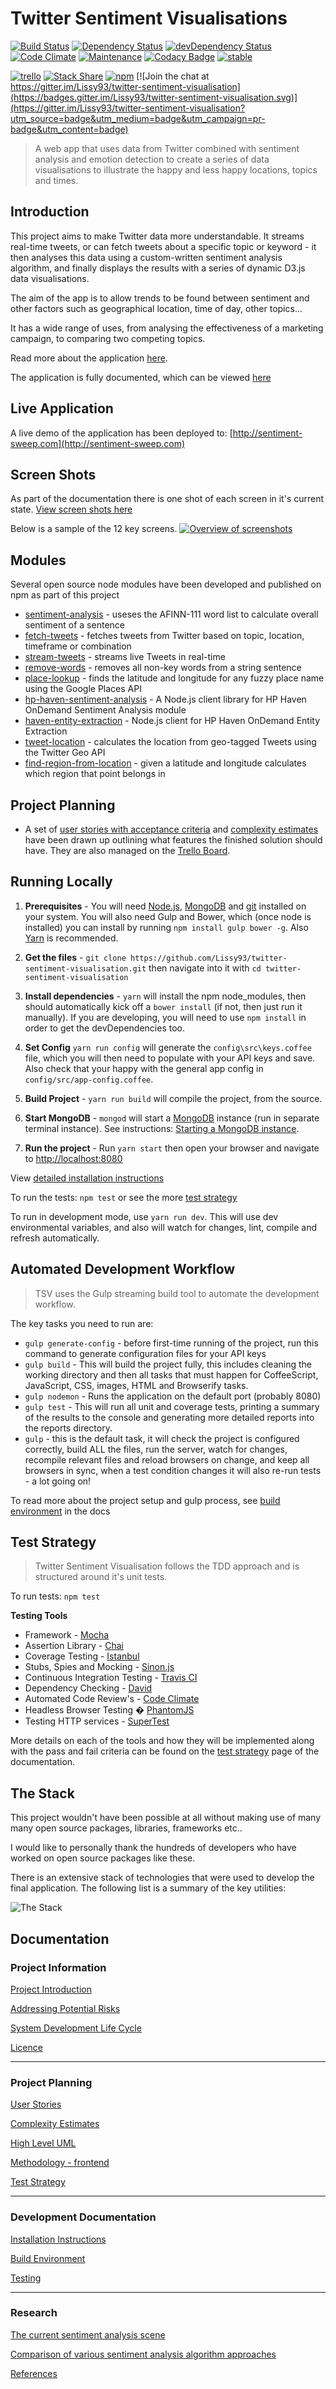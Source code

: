 # Twitter Sentiment Visualisations

[![Build Status](https://travis-ci.org/Lissy93/twitter-sentiment-visualisation.svg?branch=dev)](https://travis-ci.org/Lissy93/twitter-sentiment-visualisation)
[![Dependency Status](https://david-dm.org/lissy93/twitter-sentiment-visualisation.svg)](https://david-dm.org/lissy93/twitter-sentiment-visualisation)
[![devDependency Status](https://david-dm.org/lissy93/twitter-sentiment-visualisation/dev-status.svg)](https://david-dm.org/lissy93/twitter-sentiment-visualisation#info=devDependencies)
[![Code Climate](https://codeclimate.com/github/Lissy93/twitter-sentiment-visualisation/badges/gpa.svg)](https://codeclimate.com/github/Lissy93/twitter-sentiment-visualisation)
[![Maintenance](https://img.shields.io/maintenance/yes/2018.svg)](https://github.com/Lissy93/twitter-sentiment-visualisation)
[![Codacy Badge](https://api.codacy.com/project/badge/Grade/1caedd6623554c5cacb3cb450bc30a62)](https://www.codacy.com/app/lissy93/twitter-sentiment-visualisation?utm_source=github.com&amp;utm_medium=referral&amp;utm_content=Lissy93/twitter-sentiment-visualisation&amp;utm_campaign=Badge_Grade)
[![stable](http://badges.github.io/stability-badges/dist/stable.svg)](#)

[![trello](https://img.shields.io/badge/Methodology-Agile-blue.svg)](https://img.shields.io/badge/Methodology-Agile-blue.svg)
[![Stack Share](http://img.shields.io/badge/tech-stack-0690fa.svg?style=flat)](http://stackshare.io/Lissy93/sentiment-sweep)
[![npm](https://img.shields.io/npm/l/express.svg)](https://github.com/Lissy93/twitter-sentiment-visualisation)
[![Join the chat at https://gitter.im/Lissy93/twitter-sentiment-visualisation](https://badges.gitter.im/Lissy93/twitter-sentiment-visualisation.svg)](https://gitter.im/Lissy93/twitter-sentiment-visualisation?utm_source=badge&utm_medium=badge&utm_campaign=pr-badge&utm_content=badge)


> A web app that uses data from Twitter combined with sentiment analysis and
> emotion detection to create a series of data visualisations to illustrate
> the happy and less happy locations, topics and times.


## Introduction
This project aims to make Twitter data more understandable. It streams real-time
tweets, or can fetch tweets about a specific topic or keyword - it then analyses this data
using a custom-written sentiment analysis algorithm, and finally displays the results with
a series of dynamic D3.js data visualisations.

The aim of the app is to allow trends to be found between sentiment and other
factors such as geographical location, time of day, other topics...

It has a wide range of uses, from analysing the effectiveness of a marketing campaign,
to comparing two competing topics.

Read more about the application [here](docs/project-introduction.md).

The application is fully documented, which can be viewed [here](docs/readme.md)




## Live Application
A live demo of the application has been deployed to: [http://sentiment-sweep.com](http://sentiment-sweep.com)


## Screen Shots
As part of the documentation there is one shot of each screen in it's current state. [View screen shots here](docs/screenshots/readme.md)

Below is a sample of the 12 key screens.
[![Overview of screenshots](docs/screenshots/overview.png)](docs/screenshots/readme.md)




## Modules
Several open source node modules have been developed and published on npm as part of this project
- [sentiment-analysis] - useses the AFINN-111 word list to calculate overall sentiment of a sentence
- [fetch-tweets] - fetches tweets from Twitter based on topic, location, timeframe or combination
- [stream-tweets] - streams live Tweets in real-time
- [remove-words] - removes all non-key words from a string sentence
- [place-lookup] - finds the latitude and longitude for any fuzzy place name using the Google Places API
- [hp-haven-sentiment-analysis] - A Node.js client library for HP Haven OnDemand Sentiment Analysis module
- [haven-entity-extraction] - Node.js client for HP Haven OnDemand Entity Extraction
- [tweet-location] - calculates the location from geo-tagged Tweets using the Twitter Geo API
- [find-region-from-location] - given a latitude and longitude calculates which region that point belongs in

## Project Planning
- A set of [user stories with acceptance criteria] and [complexity estimates](docs/story-points.md) have been drawn up outlining what features the finished solution should have. They are also managed on the [Trello Board].

## Running Locally

1. **Prerequisites** - You will need [Node.js], [MongoDB] and [git]  installed on
your system. You will also need Gulp and Bower, which (once node is installed)
you can install by running `npm install gulp bower -g`. Also [Yarn] is recommended.

2. **Get the files** - `git clone https://github.com/Lissy93/twitter-
sentiment-visualisation.git` then navigate into it with `cd twitter-sentiment-visualisation`

3. **Install dependencies** -  `yarn` will install the npm node_modules,
then should automatically kick off a `bower install` (if not, then just run it manually).
If you are developing, you will need to use `npm install` in order to get the devDependencies too.

4. **Set Config** `yarn run config`  will generate the `config\src\keys.coffee`
file, which you will then need to populate with your API keys and save.
Also check that your happy with the general app config in `config/src/app-config.coffee`.

5. **Build Project** - `yarn run build` will compile the project, from the source.

6. **Start MongoDB** - `mongod` will start a [MongoDB] instance (run in separate terminal instance).
 See instructions: [Starting a MongoDB instance].

7. **Run the project** - Run `yarn start` then open your browser and navigate
to [http://localhost:8080]

View [detailed installation instructions]

To run the tests: `npm test` or see the more [test strategy]

To run in development mode, use `yarn run dev`. This will use dev environmental variables,
and also will watch for changes, lint, compile and refresh automatically.


## Automated Development Workflow
> TSV uses the Gulp streaming build tool to automate the development workflow.

The key tasks you need to run are:
- `gulp generate-config` - before first-time running of the project, run this command to generate configuration files for your API keys
- `gulp build` - This will build the project fully, this includes cleaning the working directory and then all tasks that must happen for CoffeeScript, JavaScript, CSS, images, HTML and Browserify tasks.
- `gulp nodemon` - Runs the application on the default port (probably 8080)
- `gulp test` - This will run all unit and coverage tests, printing a summary of the results to the console and generating more detailed reports into the reports directory.
- `gulp` - this is the default task, it will check the project is configured correctly, build ALL the files, run the server, watch for changes, recompile relevant files and reload browsers on change, and keep all browsers in sync, when a test condition changes it will also re-run tests - a lot going on!

To read more about the project setup and gulp process, see [build environment] in the docs


## Test Strategy
> Twitter Sentiment Visualisation follows the TDD approach and is structured around it's unit tests.

To run tests: `npm test`


**Testing Tools**
- Framework - [Mocha](https://github.com/mochajs/mocha)
- Assertion Library - [Chai](https://github.com/chaijs/chai)
- Coverage Testing - [Istanbul](https://github.com/gotwarlost/istanbul)
- Stubs, Spies and Mocking - [Sinon.js](https://github.com/sinonjs/sinon)
- Continuous Integration Testing - [Travis CI](https://github.com/travis-ci/travis-ci)
- Dependency Checking - [David](https://github.com/alanshaw/david)
- Automated Code Review's - [Code Climate](https://github.com/codeclimate/codeclimate)
- Headless Browser Testing � [PhantomJS](https://github.com/ariya/phantomjs)
- Testing HTTP services - [SuperTest](https://github.com/visionmedia/supertest)

More details on each of the tools and how they will be implemented along
with the pass and fail criteria can be found on the [test strategy] page
of the documentation.



## The Stack
This project wouldn't have been possible at all without making use of many many
open source packages, libraries, frameworks etc..

I would like to personally thank the hundreds of developers who have worked on open source packages like these.

There is an extensive stack of technologies that were used to develop the final application.
The following list is a summary of the key utilities:

![The Stack](docs/stack.png)


## Documentation

### Project Information

[Project Introduction](docs/project-introduction.md)

[Addressing Potential Risks](docs/project-risks.md)

[System Development Life Cycle](docs/sdlc.md)

[Licence](docs/LICENSE.md)


---

### Project Planning
[User Stories](docs/user-stories.md)

[Complexity Estimates](docs/story-points.md)

[High Level UML](docs/high-level-data-flow.png)

[Methodology - frontend](docs/methodology-frontend.md)

[Test Strategy](docs/test-strategy.md)


----

### Development Documentation

[Installation Instructions](docs/installation-instructions.md)

[Build Environment](docs/build-environment.md)

[Testing](docs/test-strategy.md)


---


### Research

[The current sentiment analysis scene](docs/research-1-sa-current-uses.md)

[Comparison of various sentiment analysis algorithm approaches](docs/research-2-sa-comparison.md)

[References](docs/references.md)





   [Trello Board]: <https://trello.com/b/jWBg1vd1/twitter-sentiment-visualisation>
   [Node.js]: <https://nodejs.org/en/>
   [MongoDB]: <https://www.mongodb.org/>
   [Yarn]: <https://yarnpkg.com>
   [git]: <https://git-scm.com/>
   [Starting a MongoDB instance]: <http://docs.mongodb.org/master/tutorial/getting-started-with-the-mongo-shell/>
   [http://localhost:8080]: <http://localhost:8080>
   [detailed installation instructions]: <docs/installation-instructions.md>
   [test strategy]: <docs/test-strategy.md>
   [build environment]: <docs/build-environment.md>
   [user stories with acceptance criteria]: <docs/user-stories.md>

   [fetch-tweets]: <https://www.npmjs.com/package/fetch-tweets>
   [stream-tweets]: <https://www.npmjs.com/package/stream-tweets>
   [place-lookup]: <https://github.com/Lissy93/place-lookup>
   [tweet-location]: <https://www.npmjs.com/package/tweet-location>
   [remove-words]: <https://www.npmjs.com/package/remove-words>
   [sentiment-analysis]: <https://www.npmjs.com/package/sentiment-analysis>
   [hp-haven-sentiment-analysis]: <https://github.com/Lissy93/haven-sentiment-analysis>
   [haven-entity-extraction]: <https://github.com/Lissy93/haven-entity-extraction>
   [find-region-from-location]: <https://github.com/Lissy93/find-region-from-location>
